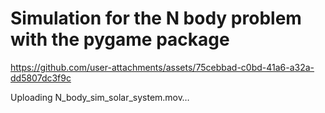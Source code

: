 # Simulation for the N body problem with the pygame package


https://github.com/user-attachments/assets/75cebbad-c0bd-41a6-a32a-dd5807dc3f9c



Uploading N_body_sim_solar_system.mov…

